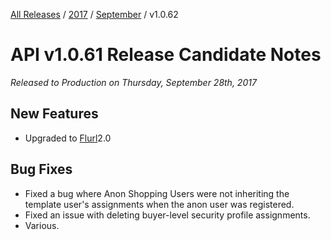 [All Releases](../../README.md) / [2017](../README.md) / [September](README.md) / v1.0.62 
# API v1.0.61 Release Candidate Notes 

_Released to Production on Thursday, September 28th, 2017_

## New Features
- Upgraded to [Flurl](https://github.com/tmenier/Flurl/releases/tag/Flurl.Http.2.0-pre3)2.0

## Bug Fixes
- Fixed a bug where Anon Shopping Users were not inheriting the template user's assignments when the anon user was registered.
- Fixed an issue with deleting buyer-level security profile assignments.
- Various. 

